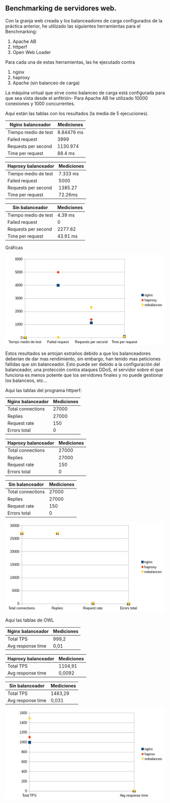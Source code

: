 ## Benchmarking de servidores web.
Con la granja web creada y los balanceadores de carga configurados de la 
práctica anterior, he utilizado las siguientes herramientas para el 
Benchmarking:
1. Apache AB
2. httperf
3. Open Web Loader

Para cada una de estas herramientas, las he ejecutado contra

1. nginx
2. haproxy
3. Apache (sin balanceo de carga)

La máquina virtual que sirve como balanceo de carga está configurada para que 
sea vista desde el anfitrión-
Para Apache AB he utilizado 10000 conexiones y 1000 concurrentes.

Aquí están las tablas con los resultados (la media de 5 ejecuciones).


| Nginx balanceador    | Mediciones |
|----------------------|------------|
| Tiempo medio de test | 8.84476 ms |
| Failed request       | 3999       |
| Requests per second  | 1130.974   |
| Time per request     | 88.4 ms    |


| Haproxy balanceador  | Mediciones |
|----------------------|------------|
| Tiempo medio de test | 7.333 ms   |
| Failed request       | 5000       |
| Requests per second  | 1385.27    |
| Time per request     | 72.26ms    |


| Sin balanceador      | Mediciones |
|----------------------|------------|
| Tiempo medio de test | 4.39 ms    |
| Failed request       | 0          |
| Requests per second  | 2277.62    |
| Time per request     | 43.91 ms   |

Gráficas

![](https://github.com/ramako/SWAP-2015/blob/master/Practicas/AB.jpg)


Estos resultados se antojan extraños debido a que los balanceadores deberían de 
dar mas rendimiento, sin embargo, han tenido mas peticiones fallidas que sin 
balanceador. Esto puede ser debido a la configuración del balanceador, una 
protección contra ataques DDoS, el servidor sobre el que funciona es menos 
potente que los servidores finales y no puede gestionar los balanceos, etc...

Aqui las tablas del programa httperf:

| Nginx balanceador    | Mediciones |
|----------------------|------------|
| Total connections    | 27000      |
| Replies              | 27000      |
| Request rate         | 150        |
| Errors total         | 0          |


| Haproxy balanceador  | Mediciones |
|----------------------|------------|
| Total connections    | 27000      |
| Replies              | 27000      |
| Request rate         | 150        |
| Errors total         | 0          |

| Sin balanceador      | Mediciones |
|----------------------|------------|
| Total connections    | 27000      |
| Replies              | 27000      |
| Request rate         | 150        |
| Errors total         | 0          |

![](https://github.com/ramako/SWAP-2015/blob/master/Practicas/httperf.jpg)

Aquí las tablas de OWL

| Nginx balanceador    | Mediciones |
|----------------------|------------|
| Total TPS            | 999,2      |
| Avg response time    | 0,01       |


| Haproxy balanceador  | Mediciones |
|----------------------|------------|
| Total TPS            | 1104,91    |
| Avg response time    | 0,0092     |


| Sin balanceador      | Mediciones |
|----------------------|------------|
| Total TPS            | 1483,29    |
| Avg response time    | 0,031      |


![](https://github.com/ramako/SWAP-2015/blob/master/Practicas/OWL.jpg)
